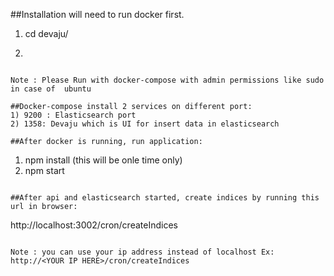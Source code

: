 ##Installation will need to run docker first.
1) cd devaju/
2) ``` docker-compose up 
```

Note : Please Run with docker-compose with admin permissions like sudo in case of  ubuntu

##Docker-compose install 2 services on different port: 
1) 9200 : Elasticsearch port
2) 1358: Devaju which is UI for insert data in elasticsearch

##After docker is running, run application: 
```
1) npm install (this will be onle time only)
2) npm start
```

##After api and elasticsearch started, create indices by running this url in browser: 
``` 
http://localhost:3002/cron/createIndices 

```

Note : you can use your ip address instead of localhost Ex: http://<YOUR IP HERE>/cron/createIndices